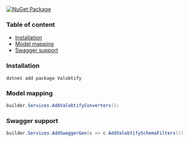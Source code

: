 [![NuGet Package](https://img.shields.io/nuget/v/Valobtify.AspNetCore.WebApi)](https://www.nuget.org/packages/Valobtify.AspNetCore.WebApi/)

### Table of content
- [Installation](#installation)
- [Model mapping](#Model-Mapping)
- [Swagger support](#Swagger-support)

### Installation
```shell
dotnet add package Valobtify
```

### Model mapping

```csharp
builder.Services.AddValobtifyConverters();
```

### Swagger support

```csharp
builder.Services.AddSwaggerGen(c => c.AddValobtifySchemaFilters())
```